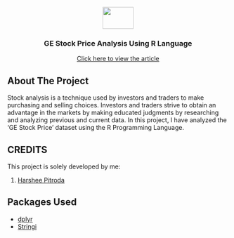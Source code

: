 <!-- PROJECT LOGO -->
<br />

<div align="center">
   <img src='https://upload.wikimedia.org/wikipedia/commons/thumb/4/43/GeeksforGeeks.svg/1200px-GeeksforGeeks.svg.png' width="70 px" height="50 px" />


<h3 align="center">GE Stock Price Analysis Using R Language</h3>
    <a href="https://www.geeksforgeeks.org/ge-stock-price-analysis-using-r-language/">Click here to view the article</a>
</div>


<!-- ABOUT THE PROJECT -->
## About The Project

Stock analysis is a technique used by investors and traders to make purchasing and selling choices. Investors and traders strive to obtain an advantage in the markets by making educated judgments by researching and analyzing previous and current data. In this project, I have analyzed the ‘GE Stock Price’ dataset using the R Programming Language.

<!-- CREDITS -->
## CREDITS

This project is solely developed by me:

1. <a href="https://www.linkedin.com/in/harshee-pitroda-790778212/">Harshee Pitroda</a>

## Packages Used
* [dplyr](https://cran.r-project.org/web/packages/dplyr/vignettes/dplyr.html)
* [Stringi](https://cran.r-project.org/web/packages/stringi/index.html)
